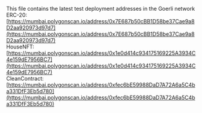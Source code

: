 This file contains the latest test deployment addresses in the Goerli network<br/>ERC-20: [https://mumbai.polygonscan.io/address/0x7E687b50cBB1D58be37Cae9a8D2aa920973d97d7](https://mumbai.polygonscan.io/address/0x7E687b50cBB1D58be37Cae9a8D2aa920973d97d7)<br/>HouseNFT: [https://mumbai.polygonscan.io/address/0x1e0d414c934175169225A3934C4e159dE7956BC7](https://mumbai.polygonscan.io/address/0x1e0d414c934175169225A3934C4e159dE7956BC7)<br/>CleanContract: [https://mumbai.polygonscan.io/address/0xfec6bE59988DaD7A72A6a5C4ba331DfF3Eb5d780](https://mumbai.polygonscan.io/address/0xfec6bE59988DaD7A72A6a5C4ba331DfF3Eb5d780)<br/>